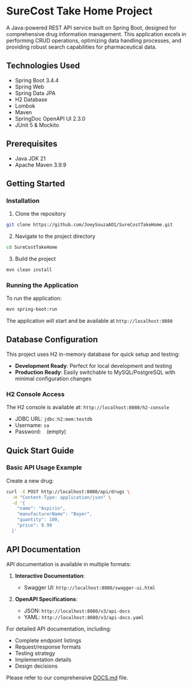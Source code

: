 # SureCost Take Home Project

A Java-powered REST API service built on Spring Boot, designed for comprehensive drug information management. This application excels in performing CRUD operations, optimizing data handling processes, and providing robust search capabilities for pharmaceutical data.

## Technologies Used

- Spring Boot 3.4.4
- Spring Web
- Spring Data JPA
- H2 Database
- Lombok
- Maven
- SpringDoc OpenAPI UI 2.3.0
- JUnit 5 & Mockito

## Prerequisites

- Java JDK 21
- Apache Maven 3.9.9

## Getting Started

### Installation

1. Clone the repository
```bash
git clone https://github.com/JoeySouzaAO1/SureCostTakeHome.git
```

2. Navigate to the project directory
```bash
cd SureCostTakeHome
```

3. Build the project
```bash
mvn clean install
```

### Running the Application

To run the application:
```bash
mvn spring-boot:run
```

The application will start and be available at `http://localhost:8080`

## Database Configuration

This project uses H2 in-memory database for quick setup and testing:
- **Development Ready**: Perfect for local development and testing
- **Production Ready**: Easily switchable to MySQL/PostgreSQL with minimal configuration changes

### H2 Console Access
The H2 console is available at: `http://localhost:8080/h2-console`
- JDBC URL: `jdbc:h2:mem:testdb`
- Username: `sa`
- Password: ` ` (empty)

## Quick Start Guide

### Basic API Usage Example
Create a new drug:
```bash
curl -X POST http://localhost:8080/api/drugs \
  -H "Content-Type: application/json" \
  -d '{
    "name": "Aspirin",
    "manufacturerName": "Bayer",
    "quantity": 100,
    "price": 9.99
  }'
```

## API Documentation

API documentation is available in multiple formats:

1. **Interactive Documentation**:
   - Swagger UI: `http://localhost:8080/swagger-ui.html`

2. **OpenAPI Specifications**:
   - JSON: `http://localhost:8080/v3/api-docs`
   - YAML: `http://localhost:8080/v3/api-docs.yaml`

For detailed API documentation, including:
- Complete endpoint listings
- Request/response formats
- Testing strategy
- Implementation details
- Design decisions

Please refer to our comprehensive [DOCS.md](DOCS.md) file.